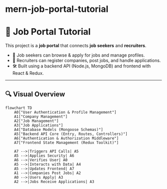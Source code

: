 # mern-job-portal-tutorial
# 💼 Job Portal Tutorial

This project is a **job portal** that connects **job seekers** and **recruiters**.

- 👤 Job seekers can browse & apply for jobs and manage profiles.  
- 🏢 Recruiters can register companies, post jobs, and handle applications.  
- 🛠️ Built using a backend API (Node.js, MongoDB) and frontend with React & Redux.

---

## 🔍 Visual Overview

```mermaid
flowchart TD
    A0["User Authentication & Profile Management"]
    A1["Company Management"]
    A2["Job Management"]
    A3["Job Applications"]
    A4["Database Models (Mongoose Schemas)"]
    A5["Backend API Core (Entry, Routes, Controllers)"]
    A6["Authentication & Authorization Middleware"]
    A7["Frontend State Management (Redux Toolkit)"]

    A7 -->|Triggers API Calls| A5
    A5 -->|Applies Security| A6
    A6 -->|Verifies User| A0
    A5 -->|Interacts with Data| A4
    A5 -->|Updates Frontend| A7
    A1 -->|Companies Post Jobs| A2
    A0 -->|Users Apply| A3
    A2 -->|Jobs Receive Applications| A3
